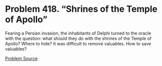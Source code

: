 # Problem 418. “Shrines of the Temple of Apollo”

Fearing a Persian invasion, the inhabitants of Delphi turned to the oracle with the question: what should they do with the shrines of the Temple of Apollo? Where to hide? It was difficult to remove valuables. How to save valuables?

[Problem Source](https://www.trizland.ru/tasks/1447/)